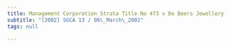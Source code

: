 ```yaml
---
title: Management Corporation Strata Title No 473 v De Beers Jewellery Pte Ltd
subtitle: "[2002] SGCA 13 / 06\_March\_2002"
tags: null

---
```



